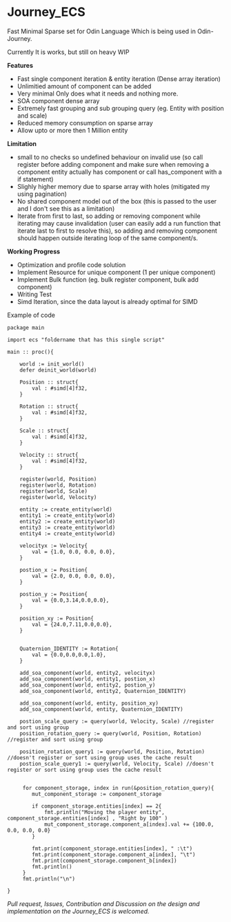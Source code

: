 # Journey_ECS
Fast Minimal Sparse set for Odin Language Which is being used in Odin-Journey.

Currently It is works, but still on heavy WIP
</br>

**Features**
- Fast single component iteration & entity iteration (Dense array iteration) 
- Unlimitied amount of component can be added
- Very minimal Only does what it needs and nothing more.
- SOA component dense array
- Extremely fast grouping and sub grouping query (eg. Entity with position and scale)
- Reduced memory consumption on sparse array
- Allow upto or more then 1 Million entity


**Limitation**
- small to no checks so undefined behaviour on invalid use (so call register before adding component and make sure when removing a component entity actually has component or call has_component with a if statement)
- Slighly higher memory due to sparse array with holes (mitigated my using pagination)
- No shared component model out of the box (this is passed to the user and I don't see this as a limitation)
- Iterate from first to last, so adding or removing component while iterating may cause invalidation (user can easily add a run function that iterate last to first to resolve this), so adding and removing component should happen outside iterating loop of the same component/s.

**Working Progress**
- Optimization and profile code solution
- Implement Resource for unique component (1 per unique component)
- Implement Bulk function (eg. bulk register component, bulk add component)
- Writing Test
- Simd Iteration, since the data layout is already optimal for SIMD

Example of code 
```odin
package main

import ecs "foldername that has this single script"

main :: proc(){

    world := init_world()
    defer deinit_world(world)

    Position :: struct{
        val : #simd[4]f32,
    }

    Rotation :: struct{
        val : #simd[4]f32,
    }

    Scale :: struct{
        val : #simd[4]f32,
    }

    Velocity :: struct{
        val : #simd[4]f32,
    }

    register(world, Position)
    register(world, Rotation)
    register(world, Scale)
    register(world, Velocity)
    
    entity := create_entity(world)
    entity1 := create_entity(world) 
    entity2 := create_entity(world) 
    entity3 := create_entity(world) 
    entity4 := create_entity(world)

    velocityx := Velocity{
        val = {1.0, 0.0, 0.0, 0.0},
    }

    postion_x := Position{
        val = {2.0, 0.0, 0.0, 0.0},
    }

    postion_y := Position{
        val = {0.0,3.14,0.0,0.0},
    }

    position_xy := Position{
        val = {24.0,7.11,0.0,0.0},
    }
   

    Quaternion_IDENTITY := Rotation{
        val = {0.0,0.0,0.0,1.0},
    }

    add_soa_component(world, entity2, velocityx)
    add_soa_component(world, entity1, postion_x)
    add_soa_component(world, entity2, postion_y)
    add_soa_component(world, entity2, Quaternion_IDENTITY)

    add_soa_component(world, entity, position_xy)
    add_soa_component(world, entity, Quaternion_IDENTITY)

    postion_scale_query := query(world, Velocity, Scale) //register and sort using group
    position_rotation_query := query(world, Position, Rotation) //register and sort using group

    position_rotation_query1 := query(world, Position, Rotation) //doesn't register or sort using group uses the cache result
    postion_scale_query1 := query(world, Velocity, Scale) //doesn't register or sort using group uses the cache result
    
   
     for component_storage, index in run(&position_rotation_query){
        mut_component_storage := component_storage

        if component_storage.entities[index] == 2{
            fmt.println("Moving the player entity", component_storage.entities[index] , "Right by 100" )
            mut_component_storage.component_a[index].val += {100.0, 0.0, 0.0, 0.0}
        }

        fmt.print(component_storage.entities[index], " :\t")
        fmt.print(component_storage.component_a[index], "\t")
        fmt.print(component_storage.component_b[index])
        fmt.println()
     }
     fmt.println("\n")

}

```

*Pull request, Issues, Contribution and Discussion on the design and implementation on the Journey_ECS is welcomed.*

